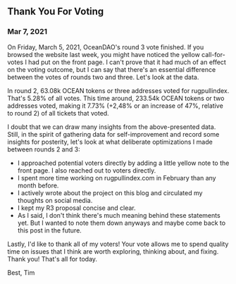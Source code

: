 ## Thank You For Voting
### Mar 7, 2021

On Friday, March 5, 2021, OceanDAO's round 3 vote finished. If you browsed the
website last week, you might have noticed the yellow call-for-votes I had put
on the front page. I can't prove that it had much of an effect on the voting
outcome, but I can say that there's an essential difference between the votes
of rounds two and three. Let's look at the data.

In round 2, 63.08k OCEAN tokens or three addresses voted for rugpullindex.
That's 5.28% of all votes. This time around, 233.54k OCEAN tokens or two
addresses voted, making it 7.73% (+2,48% or an increase of 47%, relative to
round 2) of all tickets that voted.

I doubt that we can draw many insights from the above-presented data. Still, in
the spirit of gathering data for self-improvement and record some insights for
posterity, let's look at what deliberate optimizations I made between rounds 2
and 3:

- I approached potential voters directly by adding a little yellow note to the
front page. I also reached out to voters directly.
- I spent more time working on rugpullindex.com in February than any month
before.
- I actively wrote about the project on this blog and circulated my thoughts on
social media.
- I kept my R3 proposal concise and clear.
- As I said, I don't think there's much meaning behind these statements yet.
But I wanted to note them down anyways and maybe come back to this post in the
future.

Lastly, I'd like to thank all of my voters! Your vote allows me to spend
quality time on issues that I think are worth exploring, thinking about, and
fixing. Thank you! That's all for today.

Best,
Tim

